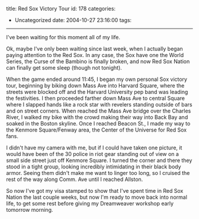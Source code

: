 title: Red Sox Victory Tour
id: 178
categories:
  - Uncategorized
date: 2004-10-27 23:16:00
tags:
---

I've been waiting for this moment all of my life.

Ok, maybe I've only been waiting since last week, when I actually began paying attention to the Red Sox. In any case, the Sox have one the World Series, the Curse of the Bambino is finally broken, and now Red Sox Nation can finally get some sleep (though not tonight). 

When the game ended around 11:45, I began my own personal Sox victory tour, beginning by biking down Mass Ave into Harvard Square, where the streets were blocked off and the Harvard University pep band was leading the festivities. I then proceeded farther down Mass Ave to central Square where I slapped hands like a rock star with revelers standing outside of bars and on street corners. When reached the Mass Ave bridge over the Charles River, I walked my bike with the crowd making their way into Back Bay and soaked in the Boston skyline. Once I reached Beacon St., I made my way to the Kenmore Square/Fenway area, the Center of the Universe for Red Sox fans. 

I didn't have my camera with me, but if I could have taken one picture, it would have been of the 30 police in riot gear standing out of view on a small side street just off Kenmore Square. I turned the corner and there they stood in a tight group, looking incredibly intimidating in their black body armor. Seeing them didn't make me want to linger too long, so I cruised the rest of the way along Comm. Ave until I reached Allston. 

So now I've got my visa stamped to show that I've spent time in Red Sox Nation the last couple weeks, but now I'm ready to move back into normal life, to get some rest before giving my Dreamweaver workshop early tomorrow morning. 
<!--break-->